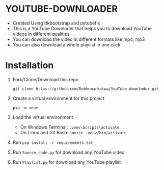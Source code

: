 # YOUTUBE-DOWNLOADER
- Created Using ttkbootstrap and pytubefix
- This is a YouTube Downloder that helps you to download YouTube videos in different qualities 
- You can download the video in different formats like mp4, mp3 
- You can also download a whole playlist in one click

# Installation
1. Fork/Clone/Download this repo

    `git clone https://github.com/Debkumarkatwa/YouTube-downloder.git`

2. Create a virtual environment for this project

    `pip -m venv`

3. Load the virtual environment
   - On Windows Terminal: `.venv\Scripts\activate`
   - On Linux and Git Bash: `source .venv/bin/activate`
  
4. Run `pip install -r requirements.txt`

5. Run `Source_code.py`  for download any YouTube video

6. Run `Playlist.py` for download any YouTube playlist
